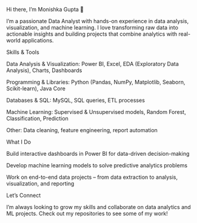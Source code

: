 Hi there, I’m Monishka Gupta 👋

I’m a passionate Data Analyst with hands-on experience in data analysis, visualization, and machine learning. I love transforming raw data into actionable insights and building projects that combine analytics with real-world applications.

Skills & Tools

Data Analysis & Visualization: Power BI, Excel, EDA (Exploratory Data Analysis), Charts, Dashboards

Programming & Libraries: Python (Pandas, NumPy, Matplotlib, Seaborn, Scikit-learn), Java Core

Databases & SQL: MySQL, SQL queries, ETL processes

Machine Learning: Supervised & Unsupervised models, Random Forest, Classification, Prediction

Other: Data cleaning, feature engineering, report automation

What I Do

Build interactive dashboards in Power BI for data-driven decision-making

Develop machine learning models to solve predictive analytics problems

Work on end-to-end data projects – from data extraction to analysis, visualization, and reporting

Let’s Connect

I’m always looking to grow my skills and collaborate on data analytics and ML projects. Check out my repositories to see some of my work!

<!---
monishka03/monishka03 is a ✨ special ✨ repository because its `README.md` (this file) appears on your GitHub profile.
You can click the Preview link to take a look at your changes.
--->
